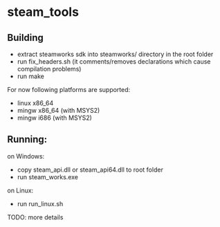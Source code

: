 # steam_tools

## Building

- extract steamworks sdk into steamworks/ directory in the root folder
- run fix\_headers.sh (it comments/removes declarations which cause compilation problems)
- run make

For now following platforms are supported:
- linux x86\_64
- mingw x86\_64 (with MSYS2)
- mingw i686 (with MSYS2)

## Running:

on Windows:
- copy steam\_api.dll or steam\_api64.dll to root folder
- run steam\_works.exe

on Linux:
- run run\_linux.sh


TODO: more details
